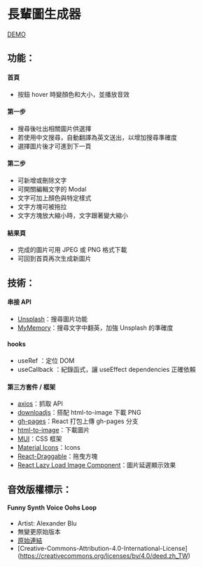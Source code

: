 # 長輩圖生成器

[DEMO](https://vvvvvvii.github.io/img-generator/)

## 功能：

#### 首頁

- 按鈕 hover 時變顏色和大小，並播放音效

#### 第一步

- 搜尋後吐出相關圖片供選擇
- 若使用中文搜尋，自動翻譯為英文送出，以增加搜尋準確度
- 選擇圖片後才可進到下一頁

#### 第二步

- 可新增或刪除文字
- 可開關編輯文字的 Modal
- 文字可加上顏色與特定樣式
- 文字方塊可被拖拉
- 文字方塊放大縮小時，文字跟著變大縮小

#### 結果頁

- 完成的圖片可用 JPEG 或 PNG 格式下載
- 可回到首頁再次生成新圖片

## 技術：

#### 串接 API

- [Unsplash](https://unsplash.com/developers)：搜尋圖片功能
- [MyMemory](https://mymemory.translated.net/)：搜尋文字中翻英，加強 Unsplash 的準確度

#### hooks

- useRef ：定位 DOM
- useCallback ：紀錄函式，讓 useEffect dependencies 正確依賴

#### 第三方套件 / 框架

- [axios](https://www.npmjs.com/package/axios)：抓取 API
- [downloadjs](https://www.npmjs.com/package/downloadjs)：搭配 html-to-image 下載 PNG
- [gh-pages](https://www.npmjs.com/package/gh-pages)：React 打包上傳 gh-pages 分支
- [html-to-image](https://www.npmjs.com/package/html-to-image)：下載圖片
- [MUI](https://mui.com/)：CSS 框架
- [Material Icons](https://mui.com/material-ui/material-icons/)：Icons
- [React-Draggable](https://www.npmjs.com/package/react-draggable)：拖曳方塊
- [React Lazy Load Image Component](https://www.npmjs.com/package/react-lazy-load-image-component)：圖片延遲顯示效果

## 音效版權標示：

#### Funny Synth Voice Oohs Loop

- Artist: Alexander Blu
- 無變更原始版本
- [原始連結](https://orangefreesounds.com/funny-synth-voice-oohs-loop/)
- [Creative-Commons-Attribution-4.0-International-License] (https://creativecommons.org/licenses/by/4.0/deed.zh_TW)
